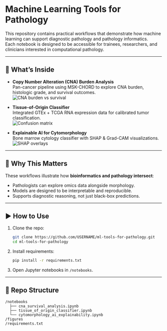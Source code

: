 # Machine Learning Tools for Pathology

This repository contains practical workflows that demonstrate how machine learning can support diagnostic pathology and pathology informatics.  
Each notebook is designed to be accessible for trainees, researchers, and clinicians interested in computational pathology.

---

## 🔬 What’s Inside
- **Copy Number Alteration (CNA) Burden Analysis**  
  Pan-cancer pipeline using MSK-CHORD to explore CNA burden, histologic grade, and survival outcomes.  
  ![CNA burden vs survival](figures/cna_survival.png)

- **Tissue-of-Origin Classifier**  
  Integrated GTEx + TCGA RNA expression data for calibrated tumor classification.  
  ![Confusion matrix](figures/confusion_matrix.png)

- **Explainable AI for Cytomorphology**  
  Bone marrow cytology classifier with SHAP & Grad-CAM visualizations.  
  ![SHAP overlays](figures/shap_grid.png)

---

## 📘 Why This Matters
These workflows illustrate how **bioinformatics and pathology intersect**:  
- Pathologists can explore omics data alongside morphology.  
- Models are designed to be interpretable and reproducible.  
- Supports diagnostic reasoning, not just black-box predictions.

---

## ▶️ How to Use
1. Clone the repo:  
   ```bash
   git clone https://github.com/USERNAME/ml-tools-for-pathology.git
   cd ml-tools-for-pathology
   ```
2. Install requirements:  
   ```bash
   pip install -r requirements.txt
   ```
3. Open Jupyter notebooks in `/notebooks`.

---

## 📂 Repo Structure
```
/notebooks
  ├── cna_survival_analysis.ipynb
  ├── tissue_of_origin_classifier.ipynb
  └── cytomorphology_ai_explainability.ipynb
/figures
/requirements.txt
```


